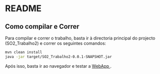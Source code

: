 # README
## Como compilar e Correr

Para compilar e correr o trabalho, basta ir à directoria principal do projecto (SO2_Trabalho2) e correr os seguintes comandos:

```bash
mvn clean install
java -jar target/SO2_Trabalho2-0.0.1-SNAPSHOT.jar 
```

Após isso, basta ir ao navegador e testar a [WebApp ](https://localhost:8443).
